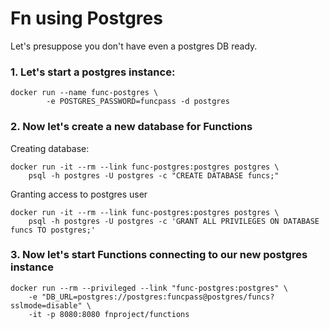 # Fn using Postgres

Let's presuppose you don't have even a postgres DB ready.

### 1. Let's start a postgres instance:

```
docker run --name func-postgres \
        -e POSTGRES_PASSWORD=funcpass -d postgres
```

### 2. Now let's create a new database for Functions

Creating database:

```
docker run -it --rm --link func-postgres:postgres postgres \
    psql -h postgres -U postgres -c "CREATE DATABASE funcs;"
```

Granting access to postgres user

```
docker run -it --rm --link func-postgres:postgres postgres \
    psql -h postgres -U postgres -c 'GRANT ALL PRIVILEGES ON DATABASE funcs TO postgres;'
```

### 3. Now let's start Functions connecting to our new postgres instance

```
docker run --rm --privileged --link "func-postgres:postgres" \
    -e "DB_URL=postgres://postgres:funcpass@postgres/funcs?sslmode=disable" \
    -it -p 8080:8080 fnproject/functions
```
